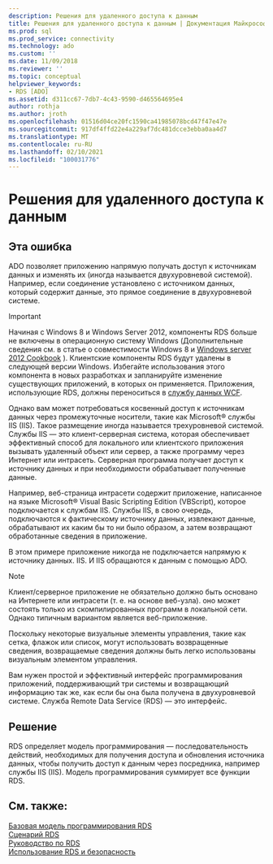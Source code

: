 ```yaml
---
description: Решения для удаленного доступа к данным
title: Решения для удаленного доступа к данным | Документация Майкрософт
ms.prod: sql
ms.prod_service: connectivity
ms.technology: ado
ms.custom: ''
ms.date: 11/09/2018
ms.reviewer: ''
ms.topic: conceptual
helpviewer_keywords:
- RDS [ADO]
ms.assetid: d311cc67-7db7-4c43-9590-d465564695e4
author: rothja
ms.author: jroth
ms.openlocfilehash: 01516d04ce20fc1590ca41985078bcd47f47e47e
ms.sourcegitcommit: 917df4ffd22e4a229af7dc481dcce3ebba0aa4d7
ms.translationtype: MT
ms.contentlocale: ru-RU
ms.lasthandoff: 02/10/2021
ms.locfileid: "100031776"
---
```

# <a name="solutions-for-remote-data-access"></a>Решения для удаленного доступа к данным
## <a name="the-issue"></a>Эта ошибка  
 ADO позволяет приложению напрямую получать доступ к источникам данных и изменять их (иногда называется двухуровневой системой). Например, если соединение установлено с источником данных, который содержит данные, это прямое соединение в двухуровневой системе.  
  
> [!IMPORTANT]
>  Начиная с Windows 8 и Windows Server 2012, компоненты RDS больше не включены в операционную систему Windows (Дополнительные сведения см. в статье о совместимости Windows 8 и [Windows server 2012 Cookbook](https://www.microsoft.com/download/details.aspx?id=27416) ). Клиентские компоненты RDS будут удалены в следующей версии Windows. Избегайте использования этого компонента в новых разработках и запланируйте изменение существующих приложений, в которых он применяется. Приложения, использующие RDS, должны переноситься в [службу данных WCF](/dotnet/framework/wcf/).  
  
 Однако вам может потребоваться косвенный доступ к источникам данных через промежуточные носители, такие как Microsoft® службы IIS (IIS). Такое размещение иногда называется трехуровневой системой. Службы IIS — это клиент-серверная система, которая обеспечивает эффективный способ для локального или клиентского приложения вызывать удаленный объект или сервер, а также программу через Интернет или интрасеть. Серверная программа получает доступ к источнику данных и при необходимости обрабатывает полученные данные.  
  
 Например, веб-страница интрасети содержит приложение, написанное на языке Microsoft® Visual Basic Scripting Edition (VBScript), которое подключается к службам IIS. Службы IIS, в свою очередь, подключаются к фактическому источнику данных, извлекают данные, обрабатывают их каким бы то ни было образом, а затем возвращают обработанные сведения в приложение.  
  
 В этом примере приложение никогда не подключается напрямую к источнику данных. IIS. И IIS обращаются к данным с помощью ADO.  
  
> [!NOTE]
>  Клиент/серверное приложение не обязательно должно быть основано на Интернете или интрасети (т. е. на основе веб-узла). оно может состоять только из скомпилированных программ в локальной сети. Однако типичным вариантом является веб-приложение.  
  
 Поскольку некоторые визуальные элементы управления, такие как сетка, флажок или список, могут использовать возвращенные сведения, возвращаемые сведения должны быть легко использованы визуальным элементом управления.  
  
 Вам нужен простой и эффективный интерфейс программирования приложений, поддерживающий три системы и возвращающий информацию так же, как если бы она была получена в двухуровневой системе. Служба Remote Data Service (RDS) — это интерфейс.  
  
## <a name="the-solution"></a>Решение  
 RDS определяет модель программирования — последовательность действий, необходимых для получения доступа и обновления источника данных, чтобы получить доступ к данным через посредника, например службы IIS (IIS). Модель программирования суммирует все функции RDS.  
  
## <a name="see-also"></a>См. также:  
 [Базовая модель программирования RDS](./basic-rds-programming-model.md)   
 [Сценарий RDS](./rds-scenario.md)   
 [Руководство по RDS](./rds-tutorial.md)   
 [Использование RDS и безопасность](./rds-usage-and-security.md)